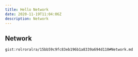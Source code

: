```yaml
---
title: Hello Network
date: 2020-11-19T11:04:06Z
description: Network
---
```


## Network
`gist:rolroralra/15bb59c9fc83eb196b1a8339a694d110#Network.md`
